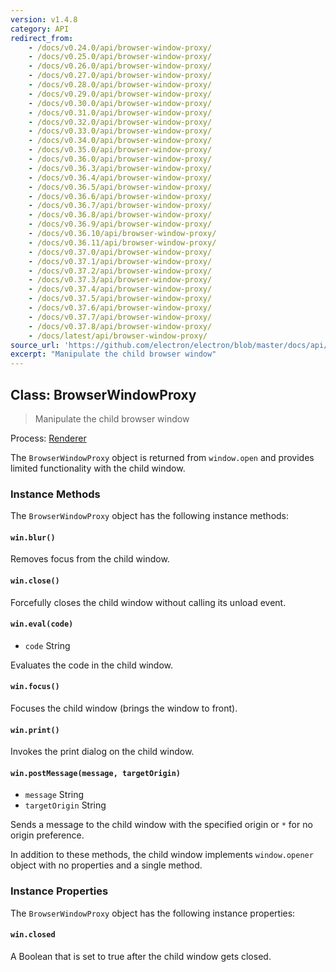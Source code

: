 ```yaml
---
version: v1.4.8
category: API
redirect_from:
    - /docs/v0.24.0/api/browser-window-proxy/
    - /docs/v0.25.0/api/browser-window-proxy/
    - /docs/v0.26.0/api/browser-window-proxy/
    - /docs/v0.27.0/api/browser-window-proxy/
    - /docs/v0.28.0/api/browser-window-proxy/
    - /docs/v0.29.0/api/browser-window-proxy/
    - /docs/v0.30.0/api/browser-window-proxy/
    - /docs/v0.31.0/api/browser-window-proxy/
    - /docs/v0.32.0/api/browser-window-proxy/
    - /docs/v0.33.0/api/browser-window-proxy/
    - /docs/v0.34.0/api/browser-window-proxy/
    - /docs/v0.35.0/api/browser-window-proxy/
    - /docs/v0.36.0/api/browser-window-proxy/
    - /docs/v0.36.3/api/browser-window-proxy/
    - /docs/v0.36.4/api/browser-window-proxy/
    - /docs/v0.36.5/api/browser-window-proxy/
    - /docs/v0.36.6/api/browser-window-proxy/
    - /docs/v0.36.7/api/browser-window-proxy/
    - /docs/v0.36.8/api/browser-window-proxy/
    - /docs/v0.36.9/api/browser-window-proxy/
    - /docs/v0.36.10/api/browser-window-proxy/
    - /docs/v0.36.11/api/browser-window-proxy/
    - /docs/v0.37.0/api/browser-window-proxy/
    - /docs/v0.37.1/api/browser-window-proxy/
    - /docs/v0.37.2/api/browser-window-proxy/
    - /docs/v0.37.3/api/browser-window-proxy/
    - /docs/v0.37.4/api/browser-window-proxy/
    - /docs/v0.37.5/api/browser-window-proxy/
    - /docs/v0.37.6/api/browser-window-proxy/
    - /docs/v0.37.7/api/browser-window-proxy/
    - /docs/v0.37.8/api/browser-window-proxy/
    - /docs/latest/api/browser-window-proxy/
source_url: 'https://github.com/electron/electron/blob/master/docs/api/browser-window-proxy.md'
excerpt: "Manipulate the child browser window"
---
```


## Class: BrowserWindowProxy

> Manipulate the child browser window

Process: [Renderer](http://electron.atom.io/docs/tutorial/quick-start#renderer-process)

The `BrowserWindowProxy` object is returned from `window.open` and provides
limited functionality with the child window.

### Instance Methods

The `BrowserWindowProxy` object has the following instance methods:

#### `win.blur()`

Removes focus from the child window.

#### `win.close()`

Forcefully closes the child window without calling its unload event.

#### `win.eval(code)`

* `code` String

Evaluates the code in the child window.

#### `win.focus()`

Focuses the child window (brings the window to front).

#### `win.print()`

Invokes the print dialog on the child window.

#### `win.postMessage(message, targetOrigin)`

* `message` String
* `targetOrigin` String

Sends a message to the child window with the specified origin or `*` for no
origin preference.

In addition to these methods, the child window implements `window.opener` object
with no properties and a single method.

### Instance Properties

The `BrowserWindowProxy` object has the following instance properties:

#### `win.closed`

A Boolean that is set to true after the child window gets closed.
